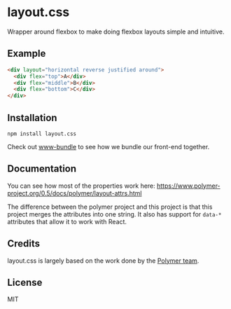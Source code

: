 # layout.css

Wrapper around flexbox to make doing flexbox layouts simple and intuitive.

## Example

```html
<div layout="horizontal reverse justified around">
  <div flex="top">A</div>
  <div flex="middle">B</div>
  <div flex="bottom">C</div>
</div>
```

## Installation

```
npm install layout.css
```

Check out [www-bundle](https://github.com/lapwinglabs/www-bundle) to see how we bundle our front-end together.

## Documentation

You can see how most of the properties work here: https://www.polymer-project.org/0.5/docs/polymer/layout-attrs.html

The difference between the polymer project and this project is that this project merges the attributes into one string. It also has support for `data-*` attributes that allow it to work with React.

## Credits

layout.css is largely based on the work done by the [Polymer team](https://www.polymer-project.org).

## License

MIT
